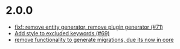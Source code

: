 # 2.0.0
- [fix!: remove entity generator, remove plugin generator (#71)](https://github.com/FriendsOfShopware/FroshDevelopmentHelper/commit/9d16477)
- [Add style to excluded keywords (#69)](https://github.com/FriendsOfShopware/FroshDevelopmentHelper/commit/2e13370)
- [remove functionality to generate migrations, due its now in core](https://github.com/FriendsOfShopware/FroshDevelopmentHelper/commit/6608514)